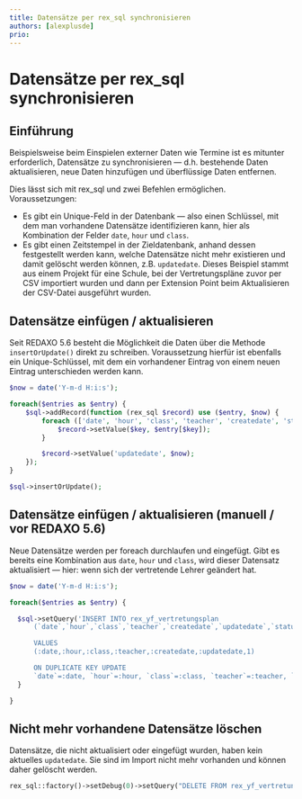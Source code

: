 ```yaml
---
title: Datensätze per rex_sql synchronisieren
authors: [alexplusde]
prio:
---
```


# Datensätze per rex_sql synchronisieren

## Einführung

Beispielsweise beim Einspielen externer Daten wie Termine ist es mitunter erforderlich, Datensätze zu synchronisieren — d.h. bestehende Daten aktualisieren, neue Daten hinzufügen und überflüssige Daten entfernen.

Dies lässt sich mit rex_sql und zwei Befehlen ermöglichen. Voraussetzungen:

* Es gibt ein Unique-Feld in der Datenbank — also einen Schlüssel, mit dem man vorhandene Datensätze identifizieren kann, hier als Kombination der Felder `date`, `hour` und `class`.
* Es gibt einen Zeitstempel in der Zieldatenbank, anhand dessen festgestellt werden kann, welche Datensätze nicht mehr existieren und damit gelöscht werden können, z.B. `updatedate`.
Dieses Beispiel stammt aus einem Projekt für eine Schule, bei der Vertretungspläne zuvor per CSV importiert wurden und dann per Extension Point beim Aktualisieren der CSV-Datei ausgeführt wurden.

## Datensätze einfügen / aktualisieren

Seit REDAXO 5.6 besteht die Möglichkeit die Daten über die Methode `insertOrUpdate()` direkt zu schreiben. Voraussetzung hierfür ist ebenfalls ein Unique-Schlüssel, mit dem ein vorhandener Eintrag von einem neuen Eintrag unterschieden werden kann.

```php
$now = date('Y-m-d H:i:s');

foreach($entries as $entry) {
    $sql->addRecord(function (rex_sql $record) use ($entry, $now) {
        foreach (['date', 'hour', 'class', 'teacher', 'createdate', 'status'] as $key) {
            $record->setValue($key, $entry[$key]);
        }

        $record->setValue('updatedate', $now);
    });
}

$sql->insertOrUpdate();
```

## Datensätze einfügen / aktualisieren (manuell / vor REDAXO 5.6)

Neue Datensätze werden per foreach durchlaufen und eingefügt. Gibt es bereits eine Kombination aus `date`, `hour` und `class`, wird dieser Datensatz aktualisiert — hier: wenn sich der vertretende Lehrer geändert hat.

```php
$now = date('Y-m-d H:i:s');

foreach($entries as $entry) {

  $sql->setQuery('INSERT INTO rex_yf_vertretungsplan
      (`date`,`hour`,`class`,`teacher`,`createdate`,`updatedate`,`status`) 

      VALUES 
      (:date,:hour,:class,:teacher,:createdate,:updatedate,1)

      ON DUPLICATE KEY UPDATE 
      `date`=:date, `hour`=:hour, `class`=:class, `teacher`=:teacher, `updatedate`=:updatedate', [":date" => $entry['date'], ":hour" => $entry['hour'], ":class" => $entry['class'], ":teacher" => $entry['teacher'], ":updatedate" => $now]);
  }

}
```

## Nicht mehr vorhandene Datensätze löschen

Datensätze, die nicht aktualisiert oder eingefügt wurden, haben kein aktuelles `updatedate`. Sie sind im Import nicht mehr vorhanden und können daher gelöscht werden.

```php
rex_sql::factory()->setDebug(0)->setQuery("DELETE FROM rex_yf_vertretungsplan WHERE updatedate < ?", [$now]);
```
